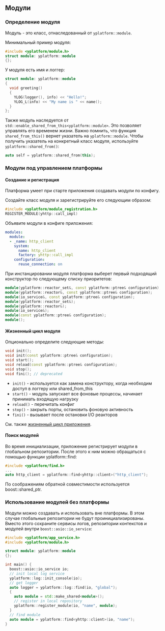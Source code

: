 ## Модули

### Определение модуля
Модуль - это класс, отнаследованный от `yplatform::module`.

Минимальный пример модуля:

```c++
#include <yplatform/module.h>
struct module: yplatform::module
{};
```

У модуля есть имя и логгер:

```c++
struct module: yplatform::module
{
  void greeting()
  {
    YLOG(logger(), info) << "Hello!";
    YLOG_L(info) << "My name is " << name();
  }
};
```
Также модуль наследуется от `std::enable_shared_from_this<yplatform::module>`. Это позволяет управлять его временем
жизни. Важно помнить, что функция `shared_from_this()` вернет указатель на
`yplatform::module`. Чтобы получить указатель на конкретный класс модуля, используйте
`yplatform::shared_from()`:

```c++
auto self = yplatform::shared_from(this);
```

### Модули под управлением платформы
#### Создание и регистрация
Платформа умеет при старте приложения создавать модули по конфигу.

Создайте класс модуля и зарегистрируйте его следующим образом:

```c++
#include <yplatform/module_registration.h>
REGISTER_MODULE(yhttp::call_impl)
```

Объявите модули в конфиге приложения:

```yaml
modules:
  module:
  - _name: http_client
    system:
      name: http_client
      factory: yhttp::call_impl
    configuration:
      reuse_connection: on
```

При инстанцировании модуля платформа выберет первый подходящий конструктор по следующему списку приоритетов:

```c++
module(yplatform::reactor_set&, const yplatform::ptree& configuration);
module(yplatform::reactor&, const yplatform::ptree& configuration);
module(io_service&, const yplatform::ptree& configuration);
module(yplatform::reactor_set&);
module(yplatform::reactor&);
module(io_service&);
module(const yplatform::ptree& configuration);
module();
```

#### Жизненный цикл модуля
Опционально определите следующие методы:
```c++
void init();
void init(const yplatform::ptree& configuration);
void start();
void reload(const yplatform::ptree& configuration);
void stop();
void fini(); // deprecated
```
- `init()` - используется как замена конструктору, когда необходим доступ в логгеру или shared_from_this
- `start()` - модуль запускает все фоновые процессы, начинает принимать входящую нагрузку
- `reload()` - перечитать конфиг
- `stop()` - закрыть порты, остановить фоновую активность
- `fini()` - вызывает после остановки I/O реакторов

См. также [жизненный цикл приложения](lifecycle.md).

#### Поиск модулей
Во время инициализации, приложение регистрирует модули в глобальном репозитории.
После этого к ним можно обращаться с помощью функции yplatform::find:

```c++
#include <yplatform/find.h>
...
auto http_client = yplatform::find<yhttp::client>("http_client");
```

По соображениям обратной совместимости используется boost::shared_ptr.

### Использование модулей без платформы
Модули можно создавать и использовать вне платформы. В этом случае глобальные репозитории не будут
проинициализированы. Вместо этого сохраните сервисы логов, репозитории контекстов и модулей внутри `boost::asio::io_service`:

```c++
#include <yplatform/app_service.h>
#include <yplatform/module.h>

struct module: yplatform::module
{};

int main() {
  boost::asio::io_service io;
  // init local log service
  yplatform::log::init_console(io);
  // get logger
  auto logger = yplatform::log::find(io, "global");
  {
    auto module = std::make_shared<module>();
    // register in local repository
    yplatform::register_module(io, "name", module);
  }
  // find module
  auto module = yplatform::find<yhttp::client>(io, "name");
}
```
